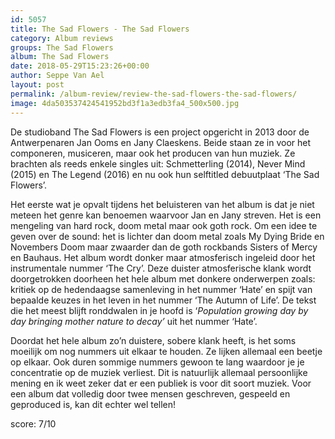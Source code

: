 ```yaml
---
id: 5057
title: The Sad Flowers - The Sad Flowers
category: Album reviews
groups: The Sad Flowers
album: The Sad Flowers
date: 2018-05-29T15:23:26+00:00
author: Seppe Van Ael
layout: post
permalink: /album-review/review-the-sad-flowers-the-sad-flowers/
image: 4da503537424541952bd3f1a3edb3fa4_500x500.jpg
---
```

De studioband The Sad Flowers is een project opgericht in 2013 door de Antwerpenaren Jan Ooms en Jany Claeskens. Beide staan ze in voor het componeren, musiceren, maar ook het producen van hun muziek. Ze brachten als reeds enkele singles uit: Schmetterling (2014), Never Mind (2015) en The Legend (2016) en nu ook hun selftitled debuutplaat ‘The Sad Flowers’.

Het eerste wat je opvalt tijdens het beluisteren van het album is dat je niet meteen het genre kan benoemen waarvoor Jan en Jany streven. Het is een mengeling van hard rock, doom metal maar ook goth rock. Om een idee te geven over de sound: het is lichter dan doom metal zoals My Dying Bride en Novembers Doom maar zwaarder dan de goth rockbands Sisters of Mercy en Bauhaus. Het album wordt donker maar atmosferisch ingeleid door het instrumentale nummer ‘The Cry’. Deze duister atmosferische klank wordt doorgetrokken doorheen het hele album met donkere onderwerpen zoals: kritiek op de hedendaagse samenleving in het nummer ‘Hate’ en spijt van bepaalde keuzes in het leven in het nummer ‘The Autumn of Life’. De tekst die het meest blijft ronddwalen in je hoofd is ‘_Population growing day by day bringing mother nature to decay’_ uit het nummer ‘Hate’.

Doordat het hele album zo’n duistere, sobere klank heeft, is het soms moeilijk om nog nummers uit elkaar te houden. Ze lijken allemaal een beetje op elkaar. Ook duren sommige nummers gewoon te lang waardoor je je concentratie op de muziek verliest. Dit is natuurlijk allemaal persoonlijke mening en ik weet zeker dat er een publiek is voor dit soort muziek. Voor een album dat volledig door twee mensen geschreven, gespeeld en geproduced is, kan dit echter wel tellen!

score: 7/10
